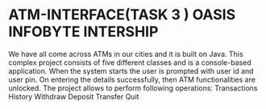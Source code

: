 # ATM-INTERFACE(TASK 3 ) OASIS INFOBYTE INTERSHIP
We have all come across ATMs in our cities and it is built on Java. This complex project consists of five different classes and is a console-based application. When the system starts the user is prompted with user id and user pin. On entering the details successfully, then ATM functionalities are unlocked. The project allows to perform following operations:  Transactions History  Withdraw  Deposit  Transfer  Quit
